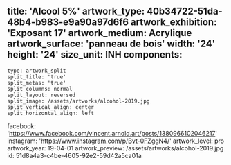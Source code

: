 title: 'Alcool 5%'
artwork_type: 40b34722-51da-48b4-b983-e9a90a97d6f6
artwork_exhibition: 'Exposant 17'
artwork_medium: Acrylique
artwork_surface: 'panneau de bois'
width: '24'
height: '24'
size_unit: INH
components:
  -
    type: artwork_split
    split_title: 'true'
    split_metas: 'true'
    split_columns: normal
    split_layout: reversed
    split_image: /assets/artworks/alcohol-2019.jpg
    split_vertical_align: center
    split_horizontal_align: left
facebook: 'https://www.facebook.com/vincent.arnold.art/posts/1380966102046217'
instagram: 'https://www.instagram.com/p/Bvt-0FZggN4/'
artwork_level: pro
artwork_year: 19-04-01
artwork_preview: /assets/artworks/alcohol-2019.jpg
id: 51d8a4a3-c4be-4605-92e2-59d42a5ca01a
